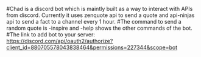 #Chad is a discord bot which is maintly built as a way to interact with APIs from discord. Currently it uses zenquote api to send a quote and api-ninjas api to send a fact to a channel every 1 hour. 
#The command to send a random quote is -inspire and -help shows the other commands of the bot. 
#The link to add bot to your server: https://discord.com/api/oauth2/authorize?client_id=880705578043838464&permissions=227344&scope=bot
